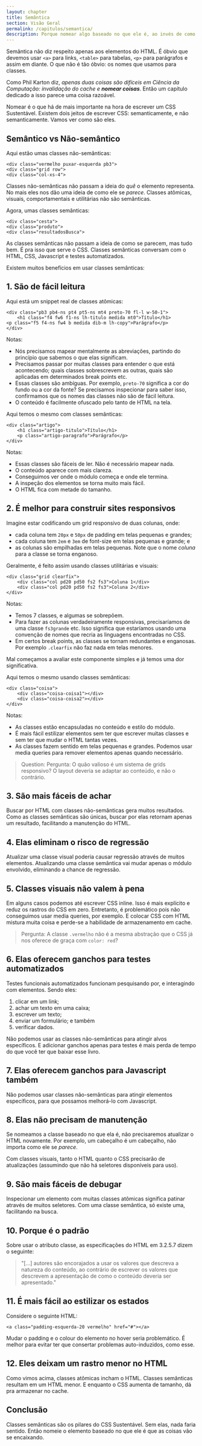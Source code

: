 ```yaml
---
layout: chapter
title: Semântica
section: Visão Geral
permalink: /capitulos/semantica/
description: Porque nomear algo baseado no que ele é, ao invés de como é sua aparência e como é seu comportamento é a base de um CSS bem arquiteturado e sustentável.
---
```


Semântica não diz respeito apenas aos elementos do HTML. É óbvio que devemos usar `<a>` para links, `<table>` para tabelas, `<p>` para parágrafos e assim em diante. O que não é tão óbvio: os nomes que usamos para classes.

Como Phil Karton diz, *apenas duas coisas são difíceis em Ciência da Computação: invalidação do cache e **nomear coisas***. Então um capítulo dedicado a isso parece uma coisa razoável.

Nomear é o que há de mais importante na hora de escrever um CSS Sustentável. Existem dois jeitos de escrever CSS: semanticamente, e não semanticamente. Vamos ver como são eles.

## Semântico vs Não-semântico

Aqui estão umas classes não-semânticas:

	<div class="vermelho puxar-esquerda pb3">
	<div class="grid row">
	<div class="col-xs-4">

Classes não-semânticas não passam a ideia do *quê* o elemento representa. No mais eles nos dão uma ideia de como ele se *parece*. Classes atômicas, visuais, comportamentais e utilitárias não são semânticas.

Agora, umas classes semânticas:

	<div class="cesta">
	<div class="produto">
	<div class="resultadosBusca">

As classes semânticas não passam a ideia de como se parecem, mas tudo bem. É pra isso que serve o CSS. Classes semânticas conversam com o HTML, CSS, Javascript e testes automatizados.

Existem muitos benefícios em usar classes semânticas:

## 1. São de fácil leitura

Aqui está um snippet real de classes atômicas:

	<div class="pb3 pb4-ns pt4 pt5-ns mt4 preto-70 fl-l w-50-1">
		<h1 class="f4 fw6 f1-ns lh-titulo medida mt0">Título</h1>
	<p class="f5 f4-ns fw4 b medida dib-m lh-copy">Parágrafo</p>
	</div>

Notas:

- Nós precisamos mapear mentalmente as abreviações, partindo do princípio que sabemos o que elas significam.
- Precisamos passar por muitas classes para entender o que está acontecendo; quais classes sobrescrevem as outras, quais são aplicadas em determinados break points etc.
- Essas classes são ambíguas. Por exemplo, `preto-70` significa a cor do fundo ou a cor da fonte? Se precisamos inspecionar para saber isso, confirmamos que os nomes das classes não são de fácil leitura.
- O conteúdo é facilmente ofuscado pelo tanto de HTML na tela.

Aqui temos o mesmo com classes semânticas:

	<div class="artigo">
		<h1 class="artigo-titulo">Título</h1>
		<p class="artigo-paragrafo">Parágrafo</p>
	</div>

Notas:

- Essas classes são fáceis de ler. Não é necessário mapear nada.
- O conteúdo aparece com mais clareza.
- Conseguimos ver onde o módulo começa e onde ele termina.
- A inspeção dos elementos se torna muito mais fácil.
- O HTML fica com metade do tamanho.

## 2. É melhor para construir sites responsivos

Imagine estar codificando um grid responsivo de duas colunas, onde:

* cada coluna tem `20px` e `50px` de padding em telas pequenas e grandes;
* cada coluna tem `2em` e `3em` de font-size em telas pequenas e grande; e
* as colunas são empilhadas em telas pequenas. Note que o nome *coluna* para a classe se torna enganoso.

Geralmente, é feito assim usando classes utilitárias e visuais:

	<div class="grid clearfix">
		<div class="col pd20 pd50 fs2 fs3">Coluna 1</div>
		<div class="col pd20 pd50 fs2 fs3">Coluna 2</div>
	</div>

Notas:

- Temos 7 classes, e algumas se sobrepõem.
- Para fazer as colunas verdadeiramente responsivas, precisaríamos de uma classe `fs3grande` etc. Isso significa que estaríamos usando uma convenção de nomes que recria as linguagens encontradas no CSS.
- Em certos break points, as classes se tornam redundantes e enganosas. Por exemplo `.clearfix` não faz nada em telas menores.

Mal começamos a avaliar este componente simples e já temos uma dor significativa.

Aqui temos o mesmo usando classes semânticas:

	<div class="coisa">
		<div class="coisa-coisa1"></div>
		<div class="coisa-coisa2"></div>
	</div>

Notas:

- As classes estão encapsuladas no conteúdo e estilo do módulo.
- É mais fácil estilizar elementos sem ter que escrever muitas classes e sem ter que mudar o HTML tantas vezes.
- As classes fazem sentido em telas pequenas e grandes.
Podemos usar media queries para remover elementos apenas quando necessário.

> Question: Pergunta: O quão valioso é um sistema de grids responsivo? O layout deveria se adaptar ao conteúdo, e não o contrário.

## 3. São mais fáceis de achar

Buscar por HTML com classes não-semânticas gera muitos resultados. Como as classes semânticas são únicas, buscar por elas retornam apenas um resultado, facilitando a manutenção do HTML.

## 4. Elas eliminam o risco de regressão

Atualizar uma classe visual poderia causar regressão através de muitos elementos. Atualizando uma classe semântica vai mudar apenas o módulo envolvido, eliminando a chance de regressão.

## 5. Classes visuais não valem à pena

Em alguns casos podemos até escrever CSS inline. Isso é mais explícito e reduz os rastros do CSS em zero. Entretanto, é problemático pois não conseguimos usar media queries, por exemplo. E colocar CSS com HTML mistura muita coisa e perde-se a habilidade de armazenamento em cache.

> Pergunta: A classe `.vermelho` não é a mesma abstração que o CSS já nos oferece de graça com `color: red`?

## 6. Elas oferecem ganchos para testes automatizados

Testes funcionais automatizados funcionam pesquisando por, e interagindo com elementos. Sendo eles:

1. clicar em um link;
2. achar um texto em uma caixa;
3. escrever um texto;
4. enviar um formulário; e também
6. verificar dados.

Não podemos usar as classes não-semânticas para atingir alvos específicos. E adicionar ganchos apenas para testes é mais perda de tempo do que você ter que baixar esse livro.

## 7. Elas oferecem ganchos para Javascript também

Não podemos usar classes não-semânticas para atingir elementos específicos, para que possamos melhorá-lo com Javascript.

## 8. Elas não precisam de manutenção

Se nomeamos a classe baseado no que ela é, não precisaremos atualizar o HTML novamente. Por exemplo, um cabeçalho é um cabeçalho, não importa como ele se *parece*.

Com classes visuais, tanto o HTML quanto o CSS precisarão de atualizações (assumindo que não há seletores disponíveis para uso).

## 9. São mais fáceis de debugar

Inspecionar um elemento com muitas classes atômicas significa patinar através de muitos seletores. Com uma classe semântica, só existe uma, facilitando na busca.

## 10. Porque é o padrão

Sobre usar o atributo classe, as especificações do HTML em 3.2.5.7 dizem o seguinte:

> "[...] autores são encorajados a usar os valores que descreva a natureza do conteúdo, ao contrário de escrever os valores que descrevem a apresentação de como o conteúdo deveria ser apresentado."

## 11. É mais fácil ao estilizar os estados

Considere o seguinte HTML:

	<a class="padding-esquerda-20 vermelho" href="#"></a>

Mudar o padding e o colour do elemento no hover seria problemático. É melhor para evitar ter que consertar problemas auto-induzidos, como esse.

## 12. Eles deixam um rastro menor no HTML

Como vimos acima, classes atômicas incham o HTML. Classes semânticas resultam em um HTML menor. E enquanto o CSS aumenta de tamanho, dá pra armazenar no cache.

## Conclusão

Classes semânticas são os pilares do CSS Sustentável. Sem elas, nada faria sentido. Então nomeie o elemento baseado no que ele é que as coisas vão se encaixando.